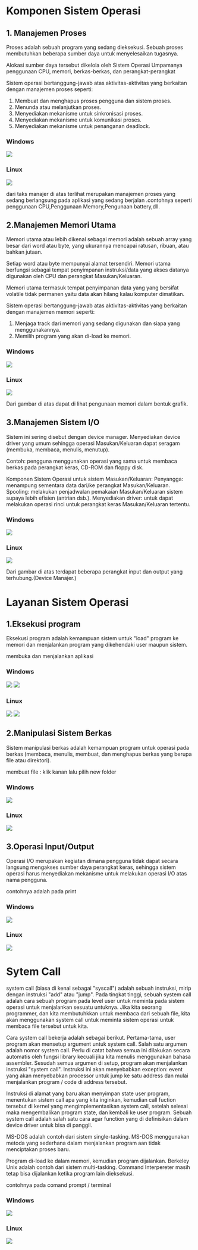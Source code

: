 # Komponen Sistem Operasi

## 1. Manajemen Proses 

Proses adalah sebuah program yang sedang dieksekusi. Sebuah proses membutuhkan beberapa sumber daya untuk menyelesaikan tugasnya.

Alokasi sumber daya tersebut dikelola oleh Sistem Operasi Umpamanya penggunaan CPU, memori, berkas-berkas, dan perangkat-perangkat 

Sistem operasi bertanggung-jawab atas aktivitas-aktivitas yang berkaitan dengan manajemen proses seperti:

1. Membuat dan menghapus proses pengguna dan sistem proses. 
2. Menunda atau melanjutkan proses. 
3. Menyediakan mekanisme untuk sinkronisasi proses. 
4. Menyediakan mekanisme untuk komunikasi proses. 
5. Menyediakan mekanisme untuk penanganan deadlock. 

### Windows
![](Gambar3/1a.png)

### Linux
![](gambar3/1b.png)

dari taks manajer di atas terlihat merupakan manajemen proses yang sedang berlangsung pada aplikasi yang sedang berjalan .contohnya seperti penggunaan CPU,Penggunaan Memory,Pengunaan battery,dll.

## 2.Manajemen Memori Utama

Memori utama atau lebih dikenal sebagai memori adalah sebuah array yang besar dari word atau byte, yang ukurannya mencapai ratusan, ribuan, atau bahkan jutaan. 

Setiap word atau byte mempunyai alamat tersendiri. Memori utama berfungsi sebagai tempat penyimpanan instruksi/data yang akses datanya digunakan oleh CPU dan perangkat Masukan/Keluaran.

Memori utama termasuk tempat penyimpanan data yang yang bersifat volatile tidak permanen yaitu data akan hilang kalau komputer dimatikan. 

Sistem operasi bertanggung-jawab atas aktivitas-aktivitas yang berkaitan dengan manajemen memori seperti: 
1. Menjaga track dari memori yang sedang digunakan dan siapa yang menggunakannya. 
2. Memilih program yang akan di-load ke memori. 

### Windows
![](Gambar3/2a.png)

### Linux
![](Gambar3/2b.png)

Dari gambar di atas dapat di lihat pengunaan memori dalam bentuk grafik.

## 3.Manajemen Sistem I/O

Sistem ini sering disebut dengan device manager. 
Menyediakan device driver yang umum sehingga operasi Masukan/Keluaran dapat seragam (membuka, membaca, menulis, menutup).

Contoh: pengguna menggunakan operasi yang sama untuk membaca berkas pada perangkat keras, CD-ROM dan floppy disk. 

Komponen Sistem Operasi untuk sistem Masukan/Keluaran: 
Penyangga: menampung sementara data dari/ke perangkat Masukan/Keluaran. 
Spooling: melakukan penjadwalan pemakaian Masukan/Keluaran sistem supaya lebih efisien (antrian dsb.). 
Menyediakan driver: untuk dapat melakukan operasi rinci untuk perangkat keras  Masukan/Keluaran tertentu. 

### Windows
![](Gambar3/3a.png)

### Linux
![](gambar3/3b.png)

Dari gambar di atas terdapat beberapa perangkat input dan output yang terhubung.(Device Manajer.)

# Layanan Sistem Operasi

## 1.Eksekusi program
Eksekusi program adalah kemampuan sistem untuk "load" program ke memori dan menjalankan program yang dikehendaki user maupun sistem.

membuka dan menjalankan aplikasi

### Windows
![](Gambar3/4a.png)
![](Gambar3/5a.png)

### Linux

![](Gambar3/4b.png)
![](Gambar3/5b.png)

## 2.Manipulasi Sistem Berkas
Sistem manipulasi berkas adalah kemampuan program untuk operasi pada berkas (membaca, menulis, membuat, dan menghapus berkas yang berupa file atau direktori).

membuat file : klik kanan lalu pilih new folder

### Windows 
![](Gambar3/6a.png)

### Linux
![](Gambar3/6b.png)

## 3.Operasi Input/Output
Operasi I/O merupakan kegiatan dimana pengguna tidak dapat secara langsung mengakses sumber daya perangkat keras, sehingga sistem operasi harus menyediakan mekanisme untuk melakukan operasi I/O atas nama pengguna.

contohnya adalah pada print

### Windows
![](Gambar3/7a.png)

### Linux
![](Gambar3/7b.png)

# Sytem Call

system call (biasa di kenal sebagai "syscall") adalah sebuah instruksi, mirip dengan instruksi "add" atau "jump". Pada tingkat tinggi, sebuah system call adalah cara sebuah program pada level user untuk meminta pada sistem operasi untuk menjalankan sesuatu untuknya. Jika kita seorang programmer, dan kita membutuhkkan untuk membaca dari sebuah file, kita akan menggunakan system call untuk meminta sistem operasi untuk membaca file tersebut untuk kita.

Cara system call bekerja adalah sebagai berikut. Pertama-tama, user program akan mensetup argument untuk system call. Salah satu argumen adalah nomor system call. Perlu di catat bahwa semua ini dilakukan secara automatis oleh fungsi library kecuali jika kita menulis menggunakan bahasa assembler. Sesudah semua argumen di setup, program akan menjalankan instruksi "system call". Instruksi ini akan menyebabkan exception: event yang akan menyebabkan processor untuk jump ke satu address dan mulai menjalankan program / code di address tersebut.

Instruksi di alamat yang baru akan menyimpan state user program, menentukan sistem call apa yang kita inginkan, kemudian call fuction tersebut di kernel yang mengimplementasikan system call, setelah selesai maka mengembalikan program state, dan kembali ke user program. Sebuah system call adalah salah satu cara agar function yang di definisikan dalam device driver untuk bisa di panggil.

MS-DOS adalah contoh dari sistem single-tasking. MS-DOS menggunakan metoda yang sederhana dalam menjalankan program aan tidak menciptakan proses baru. 

Program di-load ke dalam memori, kemudian program dijalankan. Berkeley Unix adalah contoh dari sistem multi-tasking. Command Interpereter masih tetap bisa dijalankan ketika program lain dieksekusi. 

contohnya pada comand prompt / terminal

### Windows
![](Gambar3/8a.png)

### Linux
![](Gambar3/8b.png)
